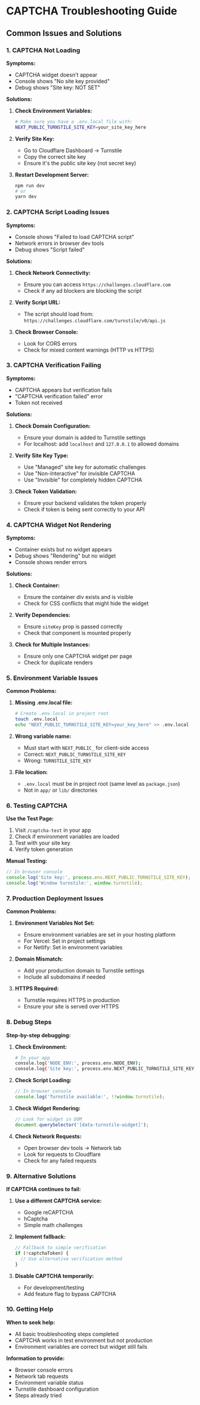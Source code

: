 # CAPTCHA Troubleshooting Guide

## Common Issues and Solutions

### 1. CAPTCHA Not Loading

**Symptoms:**
- CAPTCHA widget doesn't appear
- Console shows "No site key provided"
- Debug shows "Site key: NOT SET"

**Solutions:**
1. **Check Environment Variables:**
   ```bash
   # Make sure you have a .env.local file with:
   NEXT_PUBLIC_TURNSTILE_SITE_KEY=your_site_key_here
   ```

2. **Verify Site Key:**
   - Go to Cloudflare Dashboard → Turnstile
   - Copy the correct site key
   - Ensure it's the public site key (not secret key)

3. **Restart Development Server:**
   ```bash
   npm run dev
   # or
   yarn dev
   ```

### 2. CAPTCHA Script Loading Issues

**Symptoms:**
- Console shows "Failed to load CAPTCHA script"
- Network errors in browser dev tools
- Debug shows "Script failed"

**Solutions:**
1. **Check Network Connectivity:**
   - Ensure you can access `https://challenges.cloudflare.com`
   - Check if any ad blockers are blocking the script

2. **Verify Script URL:**
   - The script should load from: `https://challenges.cloudflare.com/turnstile/v0/api.js`

3. **Check Browser Console:**
   - Look for CORS errors
   - Check for mixed content warnings (HTTP vs HTTPS)

### 3. CAPTCHA Verification Failing

**Symptoms:**
- CAPTCHA appears but verification fails
- "CAPTCHA verification failed" error
- Token not received

**Solutions:**
1. **Check Domain Configuration:**
   - Ensure your domain is added to Turnstile settings
   - For localhost: add `localhost` and `127.0.0.1` to allowed domains

2. **Verify Site Key Type:**
   - Use "Managed" site key for automatic challenges
   - Use "Non-Interactive" for invisible CAPTCHA
   - Use "Invisible" for completely hidden CAPTCHA

3. **Check Token Validation:**
   - Ensure your backend validates the token properly
   - Check if token is being sent correctly to your API

### 4. CAPTCHA Widget Not Rendering

**Symptoms:**
- Container exists but no widget appears
- Debug shows "Rendering" but no widget
- Console shows render errors

**Solutions:**
1. **Check Container:**
   - Ensure the container div exists and is visible
   - Check for CSS conflicts that might hide the widget

2. **Verify Dependencies:**
   - Ensure `siteKey` prop is passed correctly
   - Check that component is mounted properly

3. **Check for Multiple Instances:**
   - Ensure only one CAPTCHA widget per page
   - Check for duplicate renders

### 5. Environment Variable Issues

**Common Problems:**
1. **Missing .env.local file:**
   ```bash
   # Create .env.local in project root
   touch .env.local
   echo "NEXT_PUBLIC_TURNSTILE_SITE_KEY=your_key_here" >> .env.local
   ```

2. **Wrong variable name:**
   - Must start with `NEXT_PUBLIC_` for client-side access
   - Correct: `NEXT_PUBLIC_TURNSTILE_SITE_KEY`
   - Wrong: `TURNSTILE_SITE_KEY`

3. **File location:**
   - `.env.local` must be in project root (same level as `package.json`)
   - Not in `app/` or `lib/` directories

### 6. Testing CAPTCHA

**Use the Test Page:**
1. Visit `/captcha-test` in your app
2. Check if environment variables are loaded
3. Test with your site key
4. Verify token generation

**Manual Testing:**
```javascript
// In browser console
console.log('Site key:', process.env.NEXT_PUBLIC_TURNSTILE_SITE_KEY);
console.log('Window turnstile:', window.turnstile);
```

### 7. Production Deployment Issues

**Common Problems:**
1. **Environment Variables Not Set:**
   - Ensure environment variables are set in your hosting platform
   - For Vercel: Set in project settings
   - For Netlify: Set in environment variables

2. **Domain Mismatch:**
   - Add your production domain to Turnstile settings
   - Include all subdomains if needed

3. **HTTPS Required:**
   - Turnstile requires HTTPS in production
   - Ensure your site is served over HTTPS

### 8. Debug Steps

**Step-by-step debugging:**
1. **Check Environment:**
   ```bash
   # In your app
   console.log('NODE_ENV:', process.env.NODE_ENV);
   console.log('Site key:', process.env.NEXT_PUBLIC_TURNSTILE_SITE_KEY);
   ```

2. **Check Script Loading:**
   ```javascript
   // In browser console
   console.log('Turnstile available:', !!window.turnstile);
   ```

3. **Check Widget Rendering:**
   ```javascript
   // Look for widget in DOM
   document.querySelector('[data-turnstile-widget]');
   ```

4. **Check Network Requests:**
   - Open browser dev tools → Network tab
   - Look for requests to Cloudflare
   - Check for any failed requests

### 9. Alternative Solutions

**If CAPTCHA continues to fail:**
1. **Use a different CAPTCHA service:**
   - Google reCAPTCHA
   - hCaptcha
   - Simple math challenges

2. **Implement fallback:**
   ```typescript
   // Fallback to simple verification
   if (!captchaToken) {
     // Use alternative verification method
   }
   ```

3. **Disable CAPTCHA temporarily:**
   - For development/testing
   - Add feature flag to bypass CAPTCHA

### 10. Getting Help

**When to seek help:**
- All basic troubleshooting steps completed
- CAPTCHA works in test environment but not production
- Environment variables are correct but widget still fails

**Information to provide:**
- Browser console errors
- Network tab requests
- Environment variable status
- Turnstile dashboard configuration
- Steps already tried 